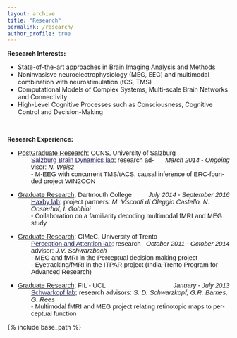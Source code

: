 ```yaml
---
layout: archive
title: "Research"
permalink: /research/
author_profile: true
---
```


<p class="MsoNormal"><b>Research Interests:</b></p>
<ul>
<li>State-of-the-art approaches in Brain Imaging Analysis and Methods</li>

<li>Noninvasisve neuroelectrophysiology (MEG, EEG) and multimodal combination with neurostimulation (tCS, TMS)</li>

<li>Computational Models of Complex Systems, Multi-scale Brain Networks and Connectivity</li>

<li>High-Level Cognitive Processes such as Consciousness, Cognitive Control and Decision-Making</li>
 </ul>   
 
<br />

<p class="MsoNormal"><b>Research Experience:</b></p>
<ul>
<li><u><span style="font-size: 11.0pt; mso-bidi-font-size: 10.0pt; font-family: 'Calibri',sans-serif; mso-bidi-font-family: Calibri;" xml:lang="EN-GB" lang="EN-GB">PostGraduate Research</span></u><span style="font-size: 11.0pt; mso-bidi-font-size: 10.0pt; font-family: 'Calibri',sans-serif; mso-bidi-font-family: Calibri;" xml:lang="EN-GB" lang="EN-GB">; CCNS, University of Salzburg <span style="float: right;"><i style="mso-bidi-font-style: normal;">March 2014 - Ongoing</i></span></span> <br />
<div style="padding-left: 30px; font-size: 11.0pt; font-family: 'Calibri',sans-serif; mso-ascii-theme-font: minor-latin; mso-hansi-theme-font: minor-latin;" xml:lang="EN-GB" lang="EN-GB"> <a href="https://www.oboblab.at/" target="_top" style="color:#212158;">Salzburg Brain Dynamics lab</a>; research advisor:  <i>N. Weisz</i> <br />-  M-EEG with concurrent TMS/tACS, causal inference of ERC-founded project WIN2CON</div>
</li>
</ul>
<ul>
<li><u><span style="font-size: 11.0pt; mso-bidi-font-size: 10.0pt; font-family: 'Calibri',sans-serif; mso-bidi-font-family: Calibri;" xml:lang="EN-GB" lang="EN-GB">Graduate Research</span></u><span style="font-size: 11.0pt; mso-bidi-font-size: 10.0pt; font-family: 'Calibri',sans-serif; mso-bidi-font-family: Calibri;" xml:lang="EN-GB" lang="EN-GB">; Dartmouth College <span style="float: right;"><i style="mso-bidi-font-style: normal;">July 2014 - September 2016</i></span></span> <br />
<div style="padding-left: 30px; font-size: 11.0pt; font-family: 'Calibri',sans-serif; mso-ascii-theme-font: minor-latin; mso-hansi-theme-font: minor-latin;" xml:lang="EN-GB" lang="EN-GB"><u><a href="http://haxbylab.dartmouth.edu/" target="_top" style="color:#212158;">Haxby lab</a></u>; project partners: <i>M. Visconti di Oleggio Castello, N. Oosterhof, I. Gobbini</i> <br />-  Collaboration on a familiarity decoding multimodal fMRI and MEG study</div>
</li>
</ul>
<ul>
<li><u><span style="font-size: 11.0pt; mso-bidi-font-size: 10.0pt; font-family: 'Calibri',sans-serif; mso-bidi-font-family: Calibri;" xml:lang="EN-GB" lang="EN-GB">Graduate Research</span></u><span style="font-size: 11.0pt; mso-bidi-font-size: 10.0pt; font-family: 'Calibri',sans-serif; mso-bidi-font-family: Calibri;" xml:lang="EN-GB" lang="EN-GB">; CIMeC, University of Trento <span style="float: right;"><i style="mso-bidi-font-style: normal;">October 2011 - October 2014</i></span></span> <br />
<div style="padding-left: 30px; font-size: 11.0pt; font-family: 'Calibri',sans-serif; mso-ascii-theme-font: minor-latin; mso-hansi-theme-font: minor-latin;" xml:lang="EN-GB" lang="EN-GB"><u><a href="https://sites.google.com/site/jvschwarzbach/home/lab" target="_top" style="color:#212158;">Perception and Attention lab</a></u>; research advisor:  <i>J.V. Schwarzbach</i> <br />-  MEG and fMRI in the Perceptual decision making project<br />-  Eyetracking/fMRI in the ITPAR project (India-Trento Program for Advanced Research)</div>
</li>
</ul>
<ul>
<li><u><span style="font-size: 11.0pt; mso-bidi-font-size: 10.0pt; font-family: 'Calibri',sans-serif; mso-bidi-font-family: Calibri;" xml:lang="EN-GB" lang="EN-GB">Graduate Research</span></u><span style="font-size: 11.0pt; mso-bidi-font-size: 10.0pt; font-family: 'Calibri',sans-serif; mso-bidi-font-family: Calibri;" xml:lang="EN-GB" lang="EN-GB">; FIL - UCL <span style="float: right;"><i style="mso-bidi-font-style: normal;">January - July 2013</i></span></span> <br />
<div style="padding-left: 30px; font-size: 11.0pt; font-family: 'Calibri',sans-serif; mso-ascii-theme-font: minor-latin; mso-hansi-theme-font: minor-latin;" xml:lang="EN-GB" lang="EN-GB"><u><a href="http://sampendu.wordpress.com/previous-members/" target="_top" style="color:#212158;">Schwarkopf lab</a></u>; research advisors:  <i>S. D. Schwarzkopf, G.R. Barnes, G. Rees</i> <br />-  Multimodal fMRI and MEG project relating retinotopic maps to perceptual function</div>
</li>
</ul>


{% include base_path %}
